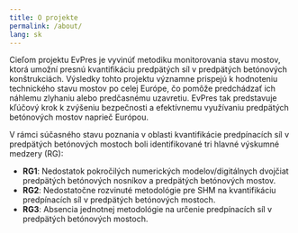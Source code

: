 ```yaml
---
title: O projekte
permalink: /about/
lang: sk
---
```


Cieľom projektu EvPres je vyvinúť metodiku monitorovania stavu mostov, ktorá umožní presnú kvantifikáciu predpätých síl v predpätých betónových konštrukciách. Výsledky tohto projektu významne prispejú k hodnoteniu technického stavu mostov po celej Európe, čo pomôže predchádzať ich náhlemu zlyhaniu alebo predčasnému uzavretiu. EvPres tak predstavuje kľúčový krok k zvýšeniu bezpečnosti a efektívnemu využívaniu predpätých betónových mostov naprieč Európou.

V rámci súčasného stavu poznania v oblasti kvantifikácie predpínacích síl v predpätých betónových mostoch boli identifikované tri hlavné výskumné medzery (RG):

- **RG1**: Nedostatok pokročilých numerických modelov/digitálnych dvojčiat predpätých betónových nosníkov a predpätých betónových mostov.
- **RG2**: Nedostatočne rozvinuté metodológie pre SHM na kvantifikáciu predpínacích síl v predpätých betónových mostoch.
- **RG3**: Absencia jednotnej metodológie na určenie predpínacích síl v predpätých betónových mostoch.
